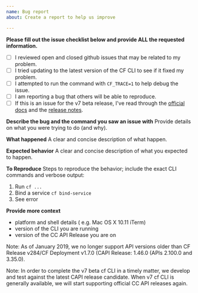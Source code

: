 ```yaml
---
name: Bug report
about: Create a report to help us improve

---
```


**Please fill out the issue checklist below and provide ALL the requested information.**

- [ ] I reviewed open and closed github issues that may be related to my problem.
- [ ] I tried updating to the latest version of the CF CLI to see if it fixed my problem.
- [ ] I attempted to run the command with `CF_TRACE=1` to help debug the issue.
- [ ] I am reporting a bug that others will be able to reproduce.
- [ ] If this is an issue for the v7 beta release, I've read through the [official docs](https://docs.cloudfoundry.org/cf-cli/v7.html) and the [release notes](https://github.com/cloudfoundry/cli/releases).

**Describe the bug and the command you saw an issue with**
Provide details on what you were trying to do (and why).

**What happened**
A clear and concise description of what happen.

**Expected behavior**
A clear and concise description of what you expected to happen.

**To Reproduce**
Steps to reproduce the behavior; include the exact CLI commands and verbose output:
1. Run `cf ...`
2. Bind a service `cf bind-service`
3. See error


**Provide more context**
- platform and shell details ( e.g. Mac OS X 10.11 iTerm)
- version of the CLI you are running
- version of the CC API Release you are on

Note: As of January 2019, we no longer support API versions older than CF Release v284/CF Deployment v1.7.0 (CAPI Release: 1.46.0 (APIs 2.100.0 and 3.35.0).

Note: In order to complete the v7 beta cf CLI in a timely matter, we develop and test against the latest CAPI release candidate. When v7 cf CLI is generally available, we will start supporting official CC API releases again.
